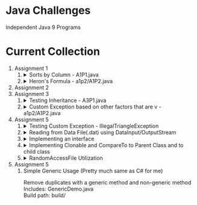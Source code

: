 # Java Challenges
Independent Java 9 Programs 

# Current Collection

1. Assignment 1
    1.  <details>
        <summary> Sorts by Column - A1P1.java</summary>
        <p> Hard coded 3x3 matrix, uses user input from console. Sorts from least at the top and greatest at the bottom
        <br> Includes: A1P1.java
        </p>
        </details>
    2. <details>
        <summary> Heron's Formula - a1p2/A1P2.java</summary>
        <p> Uses Heron's Formula to calculate the area of a triangle given user inputted points
        <br> Includes: Point.java and Triangle.java (contains the Heron's Formula)
        </p>
        </details>
2. Assignment 2
3. Assignment 3
    1.  <details>
        <summary> Testing Inheritance - A3P1.java</summary>
        <p> Inheriting and overriding super class toString function
        <br> Includes: GeometricObject.java, Triangle.java, Test.java
        <br> Build path: build/p1
        </p>
        </details>
    2. <details>
        <summary> Custom Exception based on other factors that are v - a1p2/A1P2.java</summary>
        <p> Uses Heron's Formula to calculate the area of a triangle given user inputted points
        <br> Includes: Point.java and Triangle.java (contains the Heron's Formula)
        </p>
        </details>
4. Assignment 5
    1.  <details>
        <summary> Testing Custom Exception - IllegalTriangleException</summary>
        <p> Using the triangle property where (a,b,c) are the sides of the triangle; a >= b, a + b > c
        <br>
        <p> The exception happens when a + b < c || a + c < b || b + c < a
        <br> Includes: GeometricObject.java, Triangle.java, Test.java, IllegalTriangleException
        <br> Build path: build/
        </p>
        </details>
    2.  <details>
        <summary> Reading from Data File(.dat) using DataInput/OutputStream</summary>
        <p>Using the DataOutputStream to generate file and content then use DataInputStream to read it to console
        <br> Includes: Test.java
        <br> Build path: build/
        </p>
        </details>
    3.  <details>
        <summary> Implementing an interface</summary>
        <p>Implement Draw interface and pass it to method to be used
        <br> Includes: Artist.java, Drawable.java, Rectangle.java
        <br> Build path: build/q3
        </p>
        </details>
    4.  <details>
        <summary> Implementing Clonable and CompareTo to Parent Class and to child class</summary>
        <br> Includes: Animal.java, Chicken.java, Tiger.java, Test.java
        <br> Build path: build/q4
        </p>
        </details>
    5.  <details>
        <summary> RandomAccessFile Utilization</summary>
        <p> Get 10 floats from user into a RandomAccessFile obj, then read from created file using user input then read entire file displaying the floats
        <br> Includes: AccessRecordRandomly.java, CreateItemRecord.java, DisplayRecordSequentially.java, Test.java
        <br> Build path: build/q5
        </p>
        </details>
5. Assignment 5
    1.  <summary> Simple Generic Usage (Pretty much same as C# for me)</summary>
        <p> Remove duplicates with a generic method and non-generic method
        <br> Includes: GenericDemo.java
        <br> Build path: build/
        </p>
        </details>